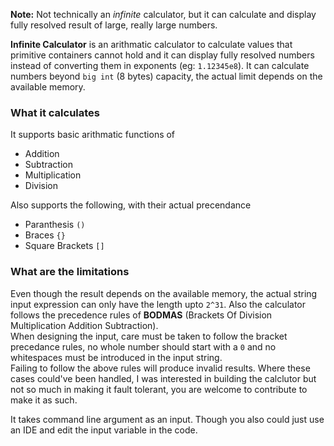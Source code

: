 **Note:** Not technically an _infinite_ calculator, but it can calculate and display fully resolved result of large, really large numbers.

**Infinite Calculator** is an arithmatic calculator to calculate values that primitive containers cannot hold and it can display fully resolved numbers instead of converting them in exponents (eg: `1.12345e8`).
It can calculate numbers beyond `big int` (8 bytes) capacity, the actual limit depends on the available memory.

### What it calculates

It supports basic arithmatic functions of

- Addition
- Subtraction
- Multiplication
- Division

Also supports the following, with their actual precendance

- Paranthesis `()`
- Braces `{}`
- Square Brackets `[]`

### What are the limitations

Even though the result depends on the available memory, the actual string input expression can only have the length upto `2^31`. Also the calculator follows the precedence rules of **BODMAS**
(Brackets Of Division Multiplication Addition Subtraction).  
When designing the input, care must be taken to follow the bracket precedance rules, no whole number should start with a `0` and no whitespaces must be introduced in the input string.  
Failing to follow the above rules will produce invalid results. Where these cases could've been handled, I was interested in building the calclutor but not so much in making it fault tolerant, you are welcome to contribute to make it as such.

It takes command line argument as an input. Though you also could just use an IDE and edit the input variable in the code.
